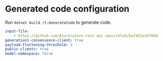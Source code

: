 # Generated code configuration

Run `dotnet build /t:GenerateCode` to generate code.

``` yaml
input-file:
    - https://github.com/Azure/azure-rest-api-specs/blob/baf452ac874b88a988182c105c655edaec0625bf/specification/communication/data-plane/Email/preview/2023-01-15-preview/CommunicationServicesEmail.json
generation1-convenience-client: true
payload-flattening-threshold: 3
public-clients: true
model-namespace: false
```
